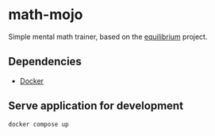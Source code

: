 # math-mojo
Simple mental math trainer, based on the [equilibrium](https://github.com/JoelRoxell/equilibrium) project.

## Dependencies
- [Docker](https://www.docker.com/products/overview)

## Serve application for development
`docker compose up`
